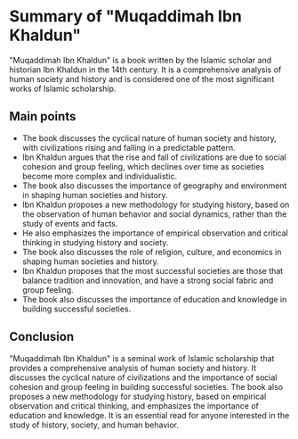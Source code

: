 # Summary of "Muqaddimah Ibn Khaldun"

"Muqaddimah Ibn Khaldun" is a book written by the Islamic scholar and historian Ibn Khaldun in the 14th century. It is a comprehensive analysis of human society and history and is considered one of the most significant works of Islamic scholarship.

## Main points

- The book discusses the cyclical nature of human society and history, with civilizations rising and falling in a predictable pattern.
- Ibn Khaldun argues that the rise and fall of civilizations are due to social cohesion and group feeling, which declines over time as societies become more complex and individualistic.
- The book also discusses the importance of geography and environment in shaping human societies and history.
- Ibn Khaldun proposes a new methodology for studying history, based on the observation of human behavior and social dynamics, rather than the study of events and facts.
- He also emphasizes the importance of empirical observation and critical thinking in studying history and society.
- The book also discusses the role of religion, culture, and economics in shaping human societies and history.
- Ibn Khaldun proposes that the most successful societies are those that balance tradition and innovation, and have a strong social fabric and group feeling.
- The book also discusses the importance of education and knowledge in building successful societies.

## Conclusion

"Muqaddimah Ibn Khaldun" is a seminal work of Islamic scholarship that provides a comprehensive analysis of human society and history. It discusses the cyclical nature of civilizations and the importance of social cohesion and group feeling in building successful societies. The book also proposes a new methodology for studying history, based on empirical observation and critical thinking, and emphasizes the importance of education and knowledge. It is an essential read for anyone interested in the study of history, society, and human behavior.